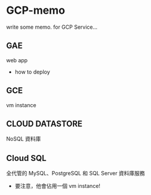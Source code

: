 # GCP-memo

write some memo. for GCP Service...

## GAE
web app
- how to deploy

## GCE
vm instance

## CLOUD DATASTORE
NoSQL 資料庫

## Cloud SQL
全代管的 MySQL、PostgreSQL 和 SQL Server 資料庫服務

- 要注意，他會佔用一個 vm instance!
